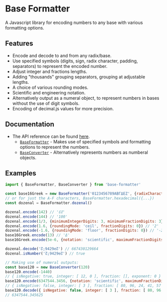 # Base Formatter
A Javascript library for encoding numbers to any base with various formatting options.

## Features
- Encode and decode to and from any radix/base.
- Use specified symbols (digits, sign, radix character, padding, separators) to represent the encoded number.
- Adjust integer and fractions lengths.
- Adding "thousands" grouping separators, grouping at adjustable lengths.
- A choice of various rounding modes.
- Scientific and engineering notation.
- Alternatively output as a numeral object, to represent numbers in bases without the use of digit symbols.
- Encoding of decimal.js values for more precision.

## Documentation
- The API reference can be found [here](https://2sh.github.io/base-formatter/modules.html).
  - [`BaseFormatter`](https://2sh.github.io/base-formatter/classes/BaseFormatter.html) - Makes use of specified symbols and formatting options to represent the numbers.
  - [`BaseConverter`](https://2sh.github.io/base-formatter/classes/BaseConverter.html) - Alternatively represents numbers as numberal objects.

## Examples
```js
import { BaseFormatter, BaseConverter } from 'base-formatter'

const base16Greek = new BaseFormatter('0123456789ΑΒΓΔΕΖ', {radixCharacter: ','})
// or for just the A-F characters, BaseFormatter.hexadecimal({...})
const dozenal = BaseFormatter.dozenal()

dozenal.encode(142) // '↋↊'
dozenal.encode(144) // '100'
dozenal.encode(1/3, {minimumIntegerDigits: 3, minimumFractionDigits: 3}) // '000;400'
dozenal.encode(1.6, {roundingMode: 'ceil', fractionDigits: 0}) // '2'
dozenal.encode(-1.6, {roundingMode: 'floor', fractionDigits: 0}) // '-2'
base16Greek.encode(13) // 'Δ'
base16Greek.encode(5e-6, {notation: 'scientific', maximumFractionDigits: 3}) // '1,Β1e-5'

dozenal.decode('↊;9429e↊') // 667430129664
dozenal.isNumber('↊;9429e↊') // true

// Making use of numeral outputs:
const base120 = new BaseConverter(120)
base120.encode(-1440)
// { isNegative: true, integer: [ 12, 0 ], fraction: [], exponent: 0 }
base120.encode(6347544.3456, {notation: 'scientific', maximumFractionDigits: 5})
// { isNegative: false, integer: [ 3 ], fraction: [ 80, 96, 24, 41, 57 ], exponent: 3 }
base120.decode({ isNegative: false, integer: [ 3 ], fraction: [ 80, 96, 24, 41, 57 ], exponent: 3 })
// 6347544.345625
```
